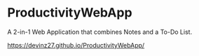 # ProductivityWebApp
 
A 2-in-1 Web Application that combines Notes and a To-Do List.

https://devinz27.github.io/ProductivityWebApp/
